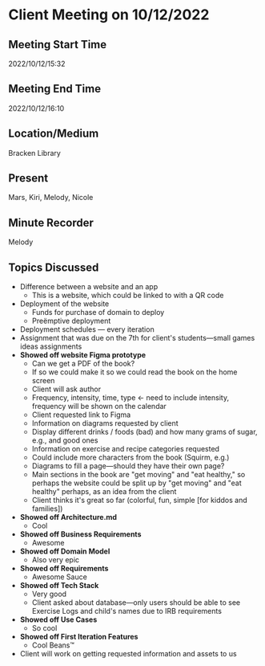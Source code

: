 # Client Meeting on 10/12/2022

## Meeting Start Time
2022/10/12/15:32

## Meeting End Time
2022/10/12/16:10

## Location/Medium
Bracken Library

## Present
Mars, Kiri, Melody, Nicole

## Minute Recorder
Melody

## Topics Discussed

- Difference between a website and an app
  - This is a website, which could be linked to with a QR code
- Deployment of the website
  - Funds for purchase of domain to deploy
  - Preëmptive deployment
- Deployment schedules — every iteration
- Assignment that was due on the 7th for client's students—small games ideas assignments
- **Showed off website Figma prototype**
  - Can we get a PDF of the book?
  - If so we could make it so we could read the book on the home screen
  - Client will ask author
  - Frequency, intensity, time, type ← need to include intensity, frequency will be shown on the calendar
  - Client requested link to Figma
  - Information on diagrams requested by client
  - Display different drinks / foods (bad) and how many grams of sugar, e.g., and good ones
  - Information on exercise and recipe categories requested
  - Could include more characters from the book (Squirm, e.g.)
  - Diagrams to fill a page—should they have their own page?
  - Main sections in the book are "get moving" and "eat healthy," so perhaps the website could be split up by "get moving" and "eat healthy" perhaps, as an idea from the client
  - Client thinks it's great so far (colorful, fun, simple [for kiddos and families])
- **Showed off Architecture.md**
  - Cool
- **Showed off Business Requirements**
  - Awesome
- **Showed off Domain Model**
  - Also very epic
- **Showed off Requirements**
  - Awesome Sauce
- **Showed off Tech Stack**
  - Very good
  - Client asked about database—only users should be able to see Exercise Logs and child's names due to IRB requirements
- **Showed off Use Cases**
  - So cool
- **Showed off First Iteration Features**
  - Cool Beans™
- Client will work on getting requested information and assets to us
